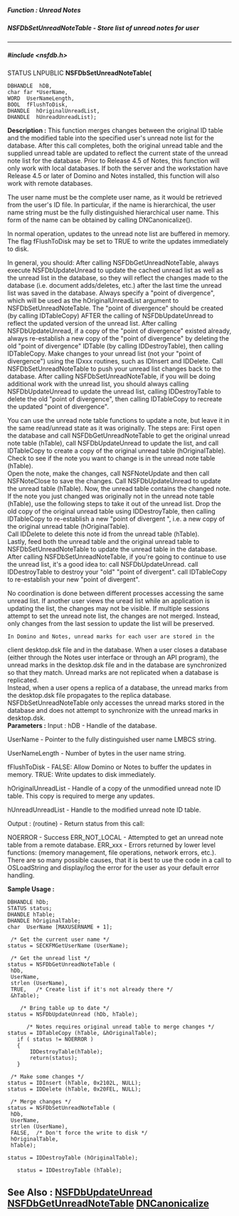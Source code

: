 ##### Function : Unread Notes
##### NSFDbSetUnreadNoteTable - Store list of unread notes for user
---
##### #include <nsfdb.h>
STATUS LNPUBLIC **NSFDbSetUnreadNoteTable(**

	DBHANDLE  hDB,
	char far *UserName,
	WORD  UserNameLength,
	BOOL  fFlushToDisk,
	DHANDLE  hOriginalUnreadList,
	DHANDLE  hUnreadUnreadList);
**Description :**
This function merges changes between the original ID table and the modified 
table into the specified user's unread note list for the database.  After this 
call completes, both the original unread table and the supplied unread table 
are updated to reflect the current state of the unread note list for the 
database.  Prior to Release 4.5 of Notes, this function will only work with 
local databases.  If both the server and the workstation have Release 4.5 or 
later of Domino and Notes installed, this function will also work with remote 
databases.

The user name must be the complete user name, as it would be retrieved from the 
user's ID file.  In particular, if the name is hierarchical, the user name 
string must be the fully distinguished hierarchical user name.  This form of 
the name can be obtained by calling DNCanonicalize().

In normal operation, updates to the unread note list are buffered in memory.  
The flag fFlushToDisk may be set to TRUE to write the updates immediately to 
disk.

In general, you should:
After calling NSFDbGetUnreadNoteTable, always execute NSFDbUpdateUnread to 
update the cached unread list as well as the unread list in the database, so 
they will reflect the changes made to the database (i.e. document adds/deletes, 
etc.) after the last time the unread list was saved in the database.
Always specify a "point of divergence", which will be used as the 
hOriginalUnreadList argument to NSFDbSetUnreadNoteTable.  The "point of 
divergence" should be created (by calling IDTableCopy) AFTER the calling of 
NSFDbUpdateUnread to reflect the updated version of the unread list.
After calling NSFDbUpdateUnread, if a copy of the "point of divergence" existed 
already, always re-establish a new copy of the "point of divergence" by 
deleting the old "point of divergence" IDTable (by calling IDDestroyTable), 
then calling IDTableCopy.
Make changes to your unread list (not your "point of divergence") using the 
IDxxx routines, such as IDInsert and IDDelete.  Call NSFDbSetUnreadNoteTable to 
push your unread list changes back to the database.
After calling NSFDbSetUnreadNoteTable, if you will be doing additional work 
with the unread list, you should always calling NSFDbUpdateUnread to update the 
unread list, calling IDDestroyTable to delete the old "point of divergence", 
then calling IDTableCopy to recreate the updated "point of divergence".   

You can use the unread note table functions to update a note, but leave it in 
the same read/unread state as it was originally.  The steps are: 
First open the database and call NSFDbGetUnreadNoteTable to get the original 
unread note table (hTable), call NSFDbUpdateUnread to update the list, and call 
IDTableCopy to create a copy of the original unread table (hOriginalTable).  
Check to see if the note you want to change is in the unread note table 
(hTable).  
Open the note, make the changes, call NSFNoteUpdate and then call NSFNoteClose 
to save the changes. 
Call  NSFDbUpdateUnread to update the unread table (hTable).  Now, the unread 
table contains the changed note.
If the note you just changed was originally not in the unread note table 
(hTable), use the following steps to take it out of the unread list. 
Drop the old copy of the original unread table using IDDestroyTable, then 
calling IDTableCopy to re-establish a new "point of divergent ", i.e. a new 
copy of the original unread table (hOriginalTable).  
Call IDDelete to delete this note id from the unread table (hTable).  
Lastly, feed both the unread table and the original unread table to 
NSFDbSetUnreadNoteTable to update the unread table in the database.
After calling NSFDbSetUnreadNoteTable, if you're going to continue to use the 
unread list, it's a good idea to:
call NSFDbUpdateUnread.
call IDDestroyTable to destroy your "old" "point of divergent".
call IDTableCopy to re-establish your new "point of divergent".


No coordination is done between different processes accessing the same unread 
list.  If another user views the uread list while an application is updating 
the list, the changes may not be visible.  If multiple sessions attempt to set 
the unread note list, the changes are not merged.  Instead, only changes from 
the last session to update the list will be preserved.

	In Domino and Notes, unread marks for each user are stored in the 
client desktop.dsk file and in the database.  When a user closes a database 
(either through the Notes user interface or through an API program), the unread 
marks in the desktop.dsk file and in the database are synchronized so that they 
match.  Unread marks are not replicated when a database is replicated.  
Instead, when a user opens a replica of a database, the unread marks from the 
desktop.dsk file propagates to the replica database.  NSFDbSetUnreadNoteTable 
only accesses the unread marks stored in the database and does not attempt to 
synchronize with the unread marks in desktop.dsk.  
**Parameters :**
Input :
hDB  -  Handle of the database.

UserName  -  Pointer to the fully distinguished user name LMBCS string.

UserNameLength  -  Number of bytes in the user name string.

fFlushToDisk  -  FALSE:  Allow Domino or Notes to buffer the updates in memory.
TRUE:  Write updates to disk immediately.

hOriginalUnreadList  -  Handle of a copy of the unmodified unread note ID table.  This copy is required to merge any updates.

hUnreadUnreadList  -  Handle to the modified unread note ID table.

Output :
(routine)  -  Return status from this call:

NOERROR - Success
ERR_NOT_LOCAL - Attempted to get an unread note table from a remote database.
ERR_xxx - Errors returned by lower level functions: (memory management, file operations, network errors, etc.).  There are so many possible causes, that it is best to use the code in a call to OSLoadString and display/log the error for the user as your default error handling.


**Sample Usage :**
```
DBHANDLE hDb;
STATUS status;
DHANDLE hTable;
DHANDLE hOriginalTable;
char  UserName [MAXUSERNAME + 1];

 /* Get the current user name */
status = SECKFMGetUserName (UserName);

 /* Get the unread list */
status = NSFDbGetUnreadNoteTable (
 hDb,
 UserName,
 strlen (UserName),
 TRUE,   /* Create list if it's not already there */
 &hTable);

	/* Bring table up to date */
status = NSFDbUpdateUnread (hDb, hTable);

      /* Notes requires original unread table to merge changes */
status = IDTableCopy (hTable, &hOriginalTable);
   if ( status != NOERROR ) 
   {
       IDDestroyTable(hTable);
       return(status);
   }

 /* Make some changes */
status = IDInsert (hTable, 0x2102L, NULL);
status = IDDelete (hTable, 0x20FEL, NULL);

 /* Merge changes */
status = NSFDbSetUnreadNoteTable (
 hDb,
 UserName,
 strlen (UserName),
 FALSE,  /* Don't force the write to disk */
 hOriginalTable,
 hTable);

status = IDDestroyTable (hOriginalTable);

   status = IDDestroyTable (hTable);
```
**See Also :**
[NSFDbUpdateUnread](D:/md_files/NSFDbUpdateUnread.md)
[NSFDbGetUnreadNoteTable](D:/md_files/NSFDbGetUnreadNoteTable.md)
[DNCanonicalize](D:/md_files/DNCanonicalize.md)
---
